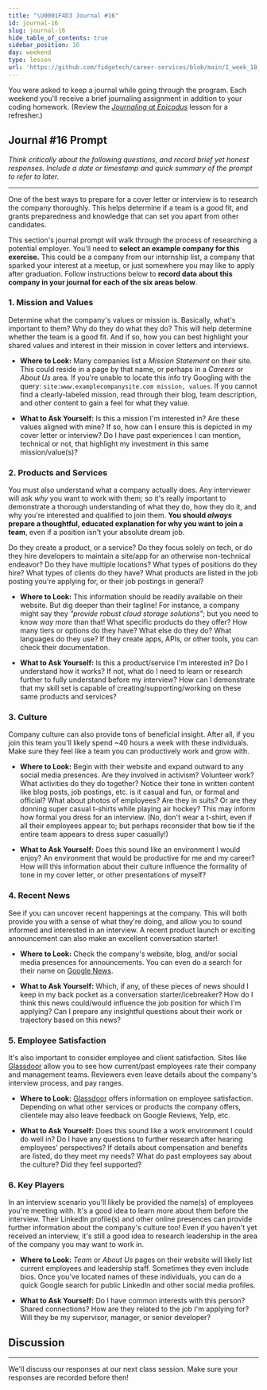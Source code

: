 ```yaml
---
title: "\U0001F4D3 Journal #16"
id: journal-16
slug: journal-16
hide_table_of_contents: true
sidebar_position: 16
day: weekend
type: lesson
url: 'https://github.com/fidgetech/career-services/blob/main/1_week_18_prompt.md'
---
```


You were asked to keep a journal while going through the program. Each weekend you'll receive a brief journaling assignment in addition to your coding homework. (Review the _[Journaling at Epicodus](/introduction-to-programming/git-html-and-css/homework-journaling-at-epicodus)_ lesson for a refresher.)

## Journal #16 Prompt

_Think critically about the following questions, and record brief yet honest responses. Include a date or timestamp and quick summary of the prompt to refer to later._

---

One of the best ways to prepare for a cover letter or interview is to research the company thoroughly. This helps determine if a team is a good fit, and grants preparedness and knowledge that can set you apart from other candidates.

This section's journal prompt will walk through the process of researching a potential employer. You'll need to **select an example company for this exercise.** This could be a company from our internship list, a company that sparked your interest at a meetup, or just somewhere you may like to apply after graduation. Follow instructions below to **record data about this company in your journal for each of the six areas below**.

### 1. Mission and Values

Determine what the company's values or mission is. Basically, what's important to them? Why do they do what they do? This will help determine whether the team is a good fit. And if so, how you can best highlight your shared values and interest in their mission in cover letters and interviews.

* **Where to Look:** Many companies list a _Mission Statement_ on their site. This could reside in a page by that name, or perhaps in a _Careers_ or _About Us_ area. If you're unable to locate this info try Googling with the query: `site:www.examplecompanysite.com mission, values`. If you cannot find a clearly-labeled mission, read through their blog, team description, and other content to gain a feel for what they value.  

* **What to Ask Yourself:** Is this a mission I'm interested in? Are these values aligned with mine? If so, how can I ensure this is depicted in my cover letter or interview? Do I have past experiences I can mention, technical or not, that highlight my investment in this same mission/value(s)?

### 2. Products and Services

You must also understand what a company actually does. Any interviewer will ask _why_ you want to work with them; so it's really important to demonstrate a thorough understanding of what they do, how they do it, and why you're interested and qualified to join them. **You should _always_ prepare a thoughtful, educated explanation for why you want to join a team**, even if a position isn't your absolute dream job.

Do they create a product, or a service? Do they focus solely on tech, or do they hire developers to maintain a site/app for an otherwise non-technical endeavor? Do they have multiple locations? What types of positions do they hire? What types of clients do they have? What products are listed in the job posting you're applying for, or their job postings in general?

* **Where to Look:** This information should be readily available on their website. But dig deeper than their tagline! For instance, a company might say they _"provide robust cloud storage solutions"_; but you need to know _way more_ than that! What specific products do they offer? How many tiers or options do they have? What else do they do? What languages do they use? If they create apps, APIs, or other tools, you can check their documentation.

* **What to Ask Yourself:** Is this a product/service I'm interested in? Do I understand how it works? If not, what do I need to learn or research further to fully understand before my interview? How can I demonstrate that my skill set is capable of creating/supporting/working on these same products and services?

### 3. Culture

Company culture can also provide tons of beneficial insight. After all, if you join this team you'll likely spend ~40 hours a week with these individuals. Make sure they feel like a team you can productively work and grow with.

* **Where to Look:** Begin with their website and expand outward to any social media presences. Are they involved in activism? Volunteer work? What activities do they do together? Notice their tone in written content like blog posts, job postings, etc. is it casual and fun, or formal and official? What about photos of employees? Are they in suits? Or are they donning super casual t-shirts while playing air hockey? This may inform how formal you dress for an interview. (No, don't wear a t-shirt, even if all their employees appear to; but perhaps reconsider that bow tie if the entire team appears to dress super casually!)

* **What to Ask Yourself:** Does this sound like an environment I would enjoy? An environment that would be productive for me and my career? How will this information about their culture influence the formality of tone in my cover letter, or other presentations of myself?

### 4. Recent News

See if you can uncover recent happenings at the company. This will both provide you with a sense of what they're doing, and allow you to sound informed and interested in an interview. A recent product launch or exciting announcement can also make an excellent conversation starter!

* **Where to Look:** Check the company's website, blog, and/or social media presences for announcements. You can even do a search for their name on [Google News](https://news.google.com/).

* **What to Ask Yourself:** Which, if any, of these pieces of news should I keep in my back pocket as a conversation starter/icebreaker? How do I think this news could/would influence the job position for which I'm applying? Can I prepare any insightful questions about their work or trajectory based on this news?

### 5. Employee Satisfaction

It's also important to consider employee and client satisfaction. Sites like [Glassdoor](https://www.glassdoor.com/index.htm) allow you to see how current/past employees rate their company and management teams. Reviewers even leave details about the company's interview process, and pay ranges.

* **Where to Look:** [Glassdoor](https://www.glassdoor.com/index.htm) offers information on employee satisfaction. Depending on what other services or products the company offers, clientele may also leave feedback on Google Reviews, Yelp, etc.

* **What to Ask Yourself:** Does this sound like a work environment I could do well in? Do I have any questions to further research after hearing employees' perspectives? If details about compensation and benefits are listed, do they meet my needs? What do past employees say about the culture? Did they feel supported?

### 6. Key Players

In an interview scenario you'll likely be provided the name(s) of employees you're meeting with. It's a good idea to learn more about them before the interview. Their LinkedIn profile(s) and other online presences can provide further information about the company's culture too! Even if you haven't yet received an interview, it's still a good idea to research leadership in the area of the company you may want to work in.

* **Where to Look:** _Team_ or _About Us_ pages on their website will likely list current employees and leadership staff. Sometimes they even include bios. Once you've located names of these individuals, you can do a quick Google search for public LinkedIn and other social media profiles.

* **What to Ask Yourself:** Do I have common interests with this person? Shared connections? How are they related to the job I'm applying for? Will they be my supervisor, manager, or senior developer?

## Discussion
---

We'll discuss our responses at our next class session. Make sure your responses are recorded before then!
